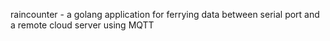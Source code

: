 raincounter - a golang application for ferrying data between serial port and a
remote cloud server using MQTT
